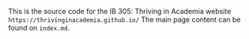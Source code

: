 This is the source code for the IB 305: Thriving in Academia website `https://thrivinginacademia.github.io/`
The main page content can be found on `index.md`.
